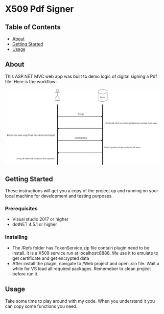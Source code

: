 # X509 Pdf Signer

## Table of Contents

- [About](#about)
- [Getting Started](#getting_started)
- [Usage](#usage)

## About <a name = "about"></a>

This ASP.NET MVC web app was built to demo logic of digital signing a Pdf file. Here is the workflow:
<br/><br/>
![flow.png](./flow.png)

## Getting Started <a name = "getting_started"></a>

These instructions will get you a copy of the project up and running on your local machine for development and testing purposes.
### Prerequisites
<ul>
    <li>Visual studio 2017 or higher</li>
    <li>dotNET 4.5.1 or higher</li>
</ul>

### Installing

<ul>
    <li>
    The /Refs folder has TokenService.zip file contain plugin need to be install. It is a X509 service run at localhost:8888. We use it to emulate to get certificate and get encrypted data
    </li>
    <li>
        After install the plugin, navigate to /Web project and open .sln file. Wait a while for VS load all required packages. Rememeber to clean project before run it.
    </li>
</ul>

## Usage <a name = "usage"></a>

Take some time to play around with my code. When you understand it you can copy some functions you need.

